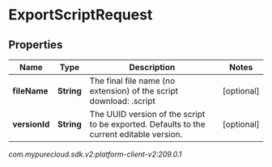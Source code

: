 # ExportScriptRequest


## Properties

| Name | Type | Description | Notes |
| ------------ | ------------- | ------------- | ------------- |
| **fileName** | **String** | The final file name (no extension) of the script download: <fileName>.script |  [optional] |
| **versionId** | **String** | The UUID version of the script to be exported.  Defaults to the current editable version. |  [optional] |




_com.mypurecloud.sdk.v2:platform-client-v2:209.0.1_
